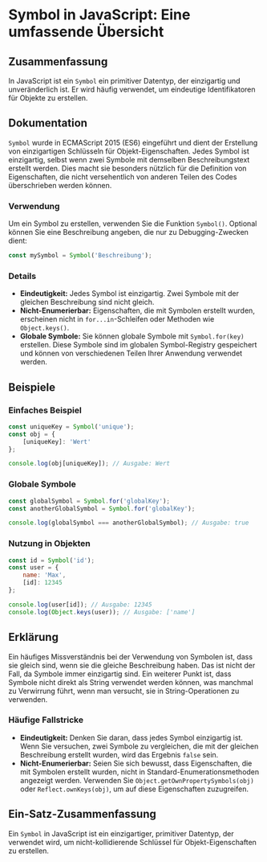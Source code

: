 <!--
Meta Description: # Symbol in JavaScript: Eine umfassende Übersicht ## Zusammenfassung In JavaScript ist ein `Symbol` ein primitiver Datentyp, der einzigartig und unver...
Meta Keywords: symbol, sie, ist, symbole, nicht
-->

# Symbol in JavaScript: Eine umfassende Übersicht

## Zusammenfassung
In JavaScript ist ein `Symbol` ein primitiver Datentyp, der einzigartig und unveränderlich ist. Er wird häufig verwendet, um eindeutige Identifikatoren für Objekte zu erstellen.

## Dokumentation
`Symbol` wurde in ECMAScript 2015 (ES6) eingeführt und dient der Erstellung von einzigartigen Schlüsseln für Objekt-Eigenschaften. Jedes Symbol ist einzigartig, selbst wenn zwei Symbole mit demselben Beschreibungstext erstellt werden. Dies macht sie besonders nützlich für die Definition von Eigenschaften, die nicht versehentlich von anderen Teilen des Codes überschrieben werden können.

### Verwendung
Um ein Symbol zu erstellen, verwenden Sie die Funktion `Symbol()`. Optional können Sie eine Beschreibung angeben, die nur zu Debugging-Zwecken dient:

```javascript
const mySymbol = Symbol('Beschreibung');
```

### Details
- **Eindeutigkeit:** Jedes Symbol ist einzigartig. Zwei Symbole mit der gleichen Beschreibung sind nicht gleich.
- **Nicht-Enumerierbar:** Eigenschaften, die mit Symbolen erstellt wurden, erscheinen nicht in `for...in`-Schleifen oder Methoden wie `Object.keys()`.
- **Globale Symbole:** Sie können globale Symbole mit `Symbol.for(key)` erstellen. Diese Symbole sind im globalen Symbol-Registry gespeichert und können von verschiedenen Teilen Ihrer Anwendung verwendet werden.

## Beispiele

### Einfaches Beispiel
```javascript
const uniqueKey = Symbol('unique');
const obj = {
    [uniqueKey]: 'Wert'
};

console.log(obj[uniqueKey]); // Ausgabe: Wert
```

### Globale Symbole
```javascript
const globalSymbol = Symbol.for('globalKey');
const anotherGlobalSymbol = Symbol.for('globalKey');

console.log(globalSymbol === anotherGlobalSymbol); // Ausgabe: true
```

### Nutzung in Objekten
```javascript
const id = Symbol('id');
const user = {
    name: 'Max',
    [id]: 12345
};

console.log(user[id]); // Ausgabe: 12345
console.log(Object.keys(user)); // Ausgabe: ['name']
```

## Erklärung
Ein häufiges Missverständnis bei der Verwendung von Symbolen ist, dass sie gleich sind, wenn sie die gleiche Beschreibung haben. Das ist nicht der Fall, da Symbole immer einzigartig sind. Ein weiterer Punkt ist, dass Symbole nicht direkt als String verwendet werden können, was manchmal zu Verwirrung führt, wenn man versucht, sie in String-Operationen zu verwenden.

### Häufige Fallstricke
- **Eindeutigkeit:** Denken Sie daran, dass jedes Symbol einzigartig ist. Wenn Sie versuchen, zwei Symbole zu vergleichen, die mit der gleichen Beschreibung erstellt wurden, wird das Ergebnis `false` sein.
- **Nicht-Enumerierbar:** Seien Sie sich bewusst, dass Eigenschaften, die mit Symbolen erstellt wurden, nicht in Standard-Enumerationsmethoden angezeigt werden. Verwenden Sie `Object.getOwnPropertySymbols(obj)` oder `Reflect.ownKeys(obj)`, um auf diese Eigenschaften zuzugreifen.

## Ein-Satz-Zusammenfassung
Ein `Symbol` in JavaScript ist ein einzigartiger, primitiver Datentyp, der verwendet wird, um nicht-kollidierende Schlüssel für Objekt-Eigenschaften zu erstellen.